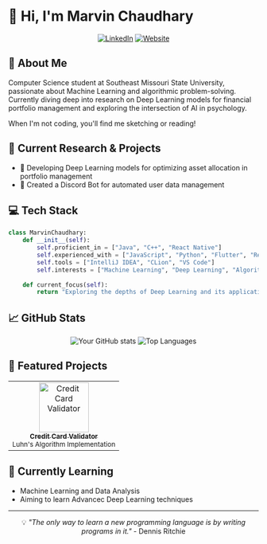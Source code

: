 
# 👋 Hi, I'm Marvin Chaudhary

<div align="center">
  
[![LinkedIn](https://img.shields.io/badge/LinkedIn-Connect-blue?style=for-the-badge&logo=linkedin)](https://linkedin.com)
[![Website](https://img.shields.io/badge/Website-Visit-green?style=for-the-badge&logo=google-chrome)](https://yourwebsite.com)

</div>

## 🚀 About Me
Computer Science student at Southeast Missouri State University, passionate about Machine Learning and algorithmic problem-solving. Currently diving deep into research on Deep Learning models for financial portfolio management and exploring the intersection of AI in psychology.

When I'm not coding, you'll find me sketching or reading!

## 🔬 Current Research & Projects
- 🤖 Developing Deep Learning models for optimizing asset allocation in portfolio management
- 🤝 Created a Discord Bot for automated user data management

## 💻 Tech Stack
```python
class MarvinChaudhary:
    def __init__(self):
        self.proficient_in = ["Java", "C++", "React Native"]
        self.experienced_with = ["JavaScript", "Python", "Flutter", "React", "SQL"]
        self.tools = ["IntelliJ IDEA", "CLion", "VS Code"]
        self.interests = ["Machine Learning", "Deep Learning", "Algorithms", "Data Analysis"]
        
    def current_focus(self):
        return "Exploring the depths of Deep Learning and its applications in finance"
```

## 📈 GitHub Stats

<div align="center">
  
![Your GitHub stats](https://github-readme-stats.vercel.app/api?username=YourUsername&show_icons=true&theme=radical)
![Top Languages](https://github-readme-stats.vercel.app/api/top-langs/?username=YourUsername&layout=compact&theme=radical)

</div>

## 🎯 Featured Projects

<table>
  <tr>
    <td align="center">
      <a href="https://github.com/iammarvin7/credit-card-validator">
        <img src="/api/placeholder/100/100" width="100" alt="Credit Card Validator"/><br />
        <sub><b>Credit Card Validator</b></sub>
      </a>
      <br />
      <sub>Luhn's Algorithm Implementation</sub>
    </td>
  </tr>
</table>



## 🌱 Currently Learning
- Machine Learning and Data Analysis 
- Aiming to learn Advancec Deep Learning techniques

---
<div align="center">
  
💡 *"The only way to learn a new programming language is by writing programs in it."* - Dennis Ritchie

</div>

